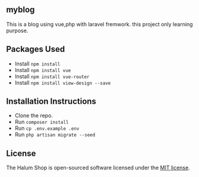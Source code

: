 ## myblog

This is a blog using vue,php with laravel fremwork. this project only learning purpose.

## Packages Used

-   Install `npm install`
-   Install `npm install vue`
-   Install `npm install vue-router`
-   Install `npm install view-design --save`

## Installation Instructions

-   Clone the repo.
-   Run `composer install`
-   Run `cp .env.example .env`
-   Run `php artisan migrate --seed`

## License

The Halum Shop is open-sourced software licensed under the [MIT license](https://opensource.org/licenses/MIT).
